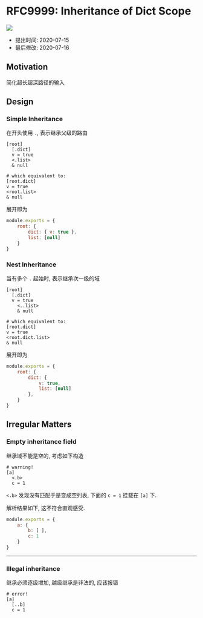 RFC9999: Inheritance of Dict Scope
==================================
![](https://img.shields.io/badge/Stage-Proposal-inactive.svg?style=flat-square)

- 提出时间: 2020-07-15
- 最后修改: 2020-07-16

## Motivation

简化超长超深路径的输入

## Design

### Simple Inheritance

在开头使用 `.`, 表示继承父级的路由

```arc
[root]
  [.dict]
  v = true
  <.list>
  & null

# which equivalent to:
[root.dict]
v = true
<root.list>
& null
```

展开即为

```js
module.exports = {
    root: {
        dict: { v: true },
        list: [null]
    }
}
```

### Nest Inheritance

当有多个 `.` 起始时, 表示继承次一级的域

```arc
[root]
  [.dict]
  v = true
    <..list>
    & null

# which equivalent to:
[root.dict]
v = true
<root.dict.list>
& null
```

展开即为

```js
module.exports = {
    root: {
        dict: {
            v: true,
            list: [null]
        },
    }
}
```

## Irregular Matters

### Empty inheritance field

继承域不能是空的, 考虑如下构造

```arc
# warning!
[a]
  <.b>
  c = 1
```

`<.b>` 发现没有匹配于是变成空列表, 下面的 `c = 1` 挂载在 `[a]` 下.

解析结果如下, 这不符合直观感受.

```js
module.exports = {
    a: {
        b: [ ],
        c: 1
    }
}
```

---

### Illegal inheritance

继承必须逐级增加, 越级继承是非法的, 应该报错

```arc
# error!
[a]
  [..b]
  c = 1
```


